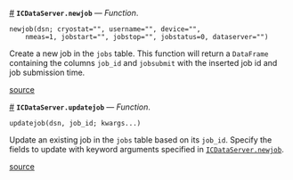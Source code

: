 <a id='ICDataServer.newjob' href='#ICDataServer.newjob'>#</a>
**`ICDataServer.newjob`** &mdash; *Function*.



```
newjob(dsn; cryostat="", username="", device="",
    nmeas=1, jobstart="", jobstop="", jobstatus=0, dataserver="")
```

Create a new job in the `jobs` table. This function will return a `DataFrame` containing the columns `job_id` and `jobsubmit` with the inserted job id and job submission time.


<a target='_blank' href='https://github.com/PainterQubits/ICDataServer.jl/tree/514403a46b775984394168023f072cf132e1384b/src/jobs.jl#L7-L16' class='documenter-source'>source</a><br>

<a id='ICDataServer.updatejob' href='#ICDataServer.updatejob'>#</a>
**`ICDataServer.updatejob`** &mdash; *Function*.



```
updatejob(dsn, job_id; kwargs...)
```

Update an existing job in the `jobs` table based on its `job_id`. Specify the fields to update with keyword arguments specified in [`ICDataServer.newjob`](jobs.md#ICDataServer.newjob).


<a target='_blank' href='https://github.com/PainterQubits/ICDataServer.jl/tree/514403a46b775984394168023f072cf132e1384b/src/jobs.jl#L31-L39' class='documenter-source'>source</a><br>

